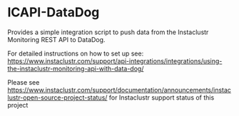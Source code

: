 # ICAPI-DataDog
Provides a simple integration script to push data from the Instaclustr Monitoring REST API to DataDog.

For detailed instructions on how to set up see: https://www.instaclustr.com/support/api-integrations/integrations/using-the-instaclustr-monitoring-api-with-data-dog/


Please see https://www.instaclustr.com/support/documentation/announcements/instaclustr-open-source-project-status/ for Instaclustr support status of this project
